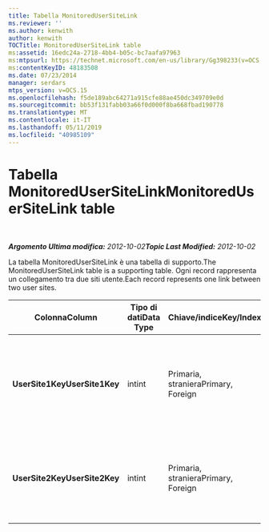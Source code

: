 ```yaml
---
title: Tabella MonitoredUserSiteLink
ms.reviewer: ''
ms.author: kenwith
author: kenwith
TOCTitle: MonitoredUserSiteLink table
ms:assetid: 16edc24a-2718-4bb4-b05c-bc7aafa97963
ms:mtpsurl: https://technet.microsoft.com/en-us/library/Gg398233(v=OCS.15)
ms:contentKeyID: 48183508
ms.date: 07/23/2014
manager: serdars
mtps_version: v=OCS.15
ms.openlocfilehash: f5de189abc64271a915cfe88ae450dc349709e0d
ms.sourcegitcommit: bb53f131fabb03a66f0d000f8ba668fbad190778
ms.translationtype: MT
ms.contentlocale: it-IT
ms.lasthandoff: 05/11/2019
ms.locfileid: "40985109"
---
```

<div data-xmlns="http://www.w3.org/1999/xhtml">

<div class="topic" data-xmlns="http://www.w3.org/1999/xhtml" data-msxsl="urn:schemas-microsoft-com:xslt" data-cs="http://msdn.microsoft.com/en-us/">

<div data-asp="http://msdn2.microsoft.com/asp">

# <a name="monitoredusersitelink-table"></a><span data-ttu-id="f6427-102">Tabella MonitoredUserSiteLink</span><span class="sxs-lookup"><span data-stu-id="f6427-102">MonitoredUserSiteLink table</span></span>

</div>

<div id="mainSection">

<div id="mainBody">

<span> </span>

<span data-ttu-id="f6427-103">_**Argomento Ultima modifica:** 2012-10-02_</span><span class="sxs-lookup"><span data-stu-id="f6427-103">_**Topic Last Modified:** 2012-10-02_</span></span>

<span data-ttu-id="f6427-104">La tabella MonitoredUserSiteLink è una tabella di supporto.</span><span class="sxs-lookup"><span data-stu-id="f6427-104">The MonitoredUserSiteLink table is a supporting table.</span></span> <span data-ttu-id="f6427-105">Ogni record rappresenta un collegamento tra due siti utente.</span><span class="sxs-lookup"><span data-stu-id="f6427-105">Each record represents one link between two user sites.</span></span>


<table>
<colgroup>
<col style="width: 25%" />
<col style="width: 25%" />
<col style="width: 25%" />
<col style="width: 25%" />
</colgroup>
<thead>
<tr class="header">
<th><span data-ttu-id="f6427-106"><strong>Colonna</strong></span><span class="sxs-lookup"><span data-stu-id="f6427-106"><strong>Column</strong></span></span></th>
<th><span data-ttu-id="f6427-107"><strong>Tipo di dati</strong></span><span class="sxs-lookup"><span data-stu-id="f6427-107"><strong>Data Type</strong></span></span></th>
<th><span data-ttu-id="f6427-108"><strong>Chiave/indice</strong></span><span class="sxs-lookup"><span data-stu-id="f6427-108"><strong>Key/Index</strong></span></span></th>
<th><span data-ttu-id="f6427-109"><strong>Dettagli</strong></span><span class="sxs-lookup"><span data-stu-id="f6427-109"><strong>Details</strong></span></span></th>
</tr>
</thead>
<tbody>
<tr class="odd">
<td><p><span data-ttu-id="f6427-110"><strong>UserSite1Key</strong></span><span class="sxs-lookup"><span data-stu-id="f6427-110"><strong>UserSite1Key</strong></span></span></p></td>
<td><p><span data-ttu-id="f6427-111">int</span><span class="sxs-lookup"><span data-stu-id="f6427-111">int</span></span></p></td>
<td><p><span data-ttu-id="f6427-112">Primaria, straniera</span><span class="sxs-lookup"><span data-stu-id="f6427-112">Primary, Foreign</span></span></p></td>
<td><p><span data-ttu-id="f6427-113">A cui si fa riferimento dalla <a href="lync-server-2013-usersite-table.md">tabella UserSite in Lync Server 2013</a>.</span><span class="sxs-lookup"><span data-stu-id="f6427-113">Referenced from the <a href="lync-server-2013-usersite-table.md">UserSite table in Lync Server 2013</a>.</span></span></p></td>
</tr>
<tr class="even">
<td><p><span data-ttu-id="f6427-114"><strong>UserSite2Key</strong></span><span class="sxs-lookup"><span data-stu-id="f6427-114"><strong>UserSite2Key</strong></span></span></p></td>
<td><p><span data-ttu-id="f6427-115">int</span><span class="sxs-lookup"><span data-stu-id="f6427-115">int</span></span></p></td>
<td><p><span data-ttu-id="f6427-116">Primaria, straniera</span><span class="sxs-lookup"><span data-stu-id="f6427-116">Primary, Foreign</span></span></p></td>
<td><p><span data-ttu-id="f6427-117">Riferimento dalla <a href="lync-server-2013-usersite-table.md">tabella UserSite in Lync Server 2013</a>.</span><span class="sxs-lookup"><span data-stu-id="f6427-117">Reference from the <a href="lync-server-2013-usersite-table.md">UserSite table in Lync Server 2013</a>.</span></span></p></td>
</tr>
</tbody>
</table>


</div>

<span> </span>

</div>

</div>

</div>

